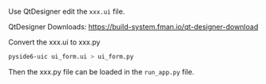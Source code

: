 Use QtDesigner edit the `xxx.ui` file.

QtDesigner Downloads: https://build-system.fman.io/qt-designer-download

Convert the xxx.ui to xxx.py

```bash
pyside6-uic ui_form.ui > ui_form.py
```

Then the xxx.py file can be loaded in the `run_app.py` file.
